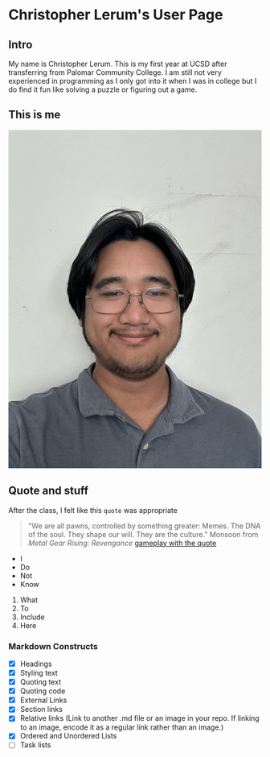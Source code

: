 # Christopher Lerum's User Page

## Intro

My name is Christopher Lerum. This is my first year at UCSD after transferring from Palomar Community College. I am still not very experienced in programming as I only got into it when I was in college but I do find it fun like solving a puzzle or figuring out a game. 

## This is me

![image](CSE110-Me.jpg)

## Quote and stuff

After the class, I felt like this `quote` was appropriate
> "We are all pawns, controlled by something greater: Memes. The DNA of the soul. They shape our will. They are the culture." Monsoon from *Metal Gear Rising: Revengance* [gameplay with the quote](https://youtu.be/8TDC9s-Kt-8?si=XYk1zp7RtUXiLFTZ&t=3)



- I
- Do
- Not
- Know

1. What
2. To
3. Include
4. Here

### Markdown Constructs
- [x] Headings
- [x] Styling text
- [x] Quoting text
- [x] Quoting code
- [x] External Links
- [x] Section links
- [x] Relative links (Link to another .md file or an image in your repo. If linking to an image, encode it as a regular link rather than an image.)
- [x] Ordered and Unordered Lists
- [ ] Task lists
